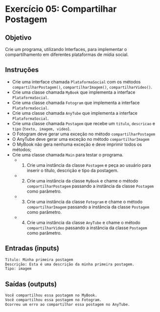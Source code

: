 # Exercício 05: Compartilhar Postagem

## Objetivo

Crie um programa, utilizando Interfaces, para implementar o compartilhamento em diferentes plataformas de mídia social.

## Instruções

* Crie uma interface chamada `PlataformaSocial` com os métodos `compartilharPostagem()`, `compartilharImagem()`, `compartilharVideo()`.
* Crie uma classe chamada `MyBook` que implementa a interface `PlataformaSocial`.
* Crie uma classe chamada `Fotogram` que implementa a interface `PlataformaSocial`.
* Crie uma classe chamada `AnyTube` que implementa a interface `PlataformaSocial`.
* Crie uma classe chamada `Postagem` que recebe um `titulo`, `descricao` e `tipo` (`texto, imagem, video`).
* O Fotogram deve gerar uma exceção no método `compartilharPostagem`
* O AnyTube deve gerar uma exceção no método `compartilharImagem`
* O MyBook não gera nenhuma exceção e deve imprimir todos os métodos;
* Crie uma classe chamada `Main` para testar o programa.
    * 1. Crie uma instância da classe `Postagem` e peça ao usuário para inserir o título, descrição e tipo da postagem.
    * 2. Crie uma instância da classe `MyBook` e chame o método `compartilharPostagem` passando a instância da classe `Postagem` como parâmetro.
    * 3. Crie uma instância da classe `Fotogram` e chame o método `compartilharImagem` passando a instância da classe `Postagem` como parâmetro.
    * 4. Crie uma instância da classe `AnyTube` e chame o método `compartilharVideo` passando a instância da classe `Postagem` como parâmetro.

## Entradas (inputs)

````txt
Titulo: Minha primeira postagem
Descrição: Esta é uma descrição da minha primeira postagem.
Tipo: imagem
````

## Saídas (outputs)

````txt
Você compartilhou essa postagem no MyBook.
Você compartilhou essa postagem no Fotogram.
Ocorreu um erro ao compartilhar essa postagem no AnyTube.
````